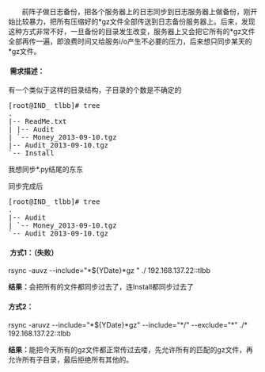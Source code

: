 <!--
author: vaster
date: 2013-10-15 22:46:20
title: rsync同步指定正则文件（含子目录）
tags: rsync
category: Linux服务
status: publish
summary:        前阵子做日志备份，把各个服务器上的日志同步到日志服务器上做备份，刚开始比较暴力，把所有压缩好的*gz文件全部传送到日志备份服务器上。后来，发现这种方式非常不好，一旦备份的目录发生改变，服务器上又会把它所有的*gz文件全部再传一遍，即浪费时间又给服务i/o产生不必要的
-->

<p style="text-align: left;" align="center">       前阵子做日志备份，把各个服务器上的日志同步到日志服务器上做备份，刚开始比较暴力，把所有压缩好的*gz文件全部传送到日志备份服务器上。后来，发现这种方式非常不好，一旦备份的目录发生改变，服务器上又会把它所有的*gz文件全部再传一遍，即浪费时间又给服务i/o产生不必要的压力，后来想只同步某天的*gz文件。</p>

<h4> 需求描述：</h4>
有一个类似于这样的目录结构，子目录的个数是不确定的
<pre class="lang:default decode:true">[root@IND_ tlbb]# tree
.
|-- ReadMe.txt
| |-- Audit
| `-- Money_2013-09-10.tgz
|-- Audit_2013-09-10.tgz
`-- Install</pre>
我想同步*.py结尾的东东

同步完成后
<pre class="lang:default decode:true ">[root@IND_ tlbb]# tree
.
|-- Audit
| `-- Money_2013-09-10.tgz
`-- Audit_2013-09-10.tgz</pre>
<h4> 方式1：（失败）</h4>
rsync -auvz --include="*${YDate}*gz " ./ 192.168.137.22::tlbb

<strong>结果：</strong>会把所有的文件都同步过去了，连Install都同步过去了
<h4>方式2：</h4>
rsync -aruvz --include="*${YDate}*gz" --include="*/" --exclude="*" ./* 192.168.137.22::tlbb

<strong>结果：</strong>能把今天所有的gz文件都正常传过去喽，先允许所有的匹配的gz文件，再允许所有子目录，最后拒绝所有其他的。